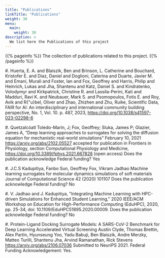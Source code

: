 ```yaml
---
title: "Publications"
linkTitle: "Publications"
weight: 30
menu:
  main:
    weight: 30
description: >
  We list here the Publications of this project
---
```


{{% pageinfo %}}
The collection of publications related to this project.
{{% /pageinfo %}}



#. Huerta, E. A. and Blaiszik, Ben and Brinson, L. Catherine and
   Bouchard, Kristofer E. and Diaz, Daniel and Doglioni, 
   Caterina and Duarte, Javier M. and Emani, Murali and 
   Foster, Ian and Fox, Geoffrey and Harris, Philip and Heinrich,
   Lukas and Jha, Shantenu and Katz, Daniel S. and
   Kindratenko, Volodymyr and Kirkpatrick, Christine
   R. and Lassila-Perini, Kati and Madduri, Ravi K. and
   Neubauer, Mark S. and Psomopoulos, Fotis E. and Roy,
   Avik and R{\"u}bel, Oliver and Zhao, Zhizhen and
   Zhu, Ruike, Scientific Data, FAIR for AI: An
   interdisciplinary and international community
   building perspective,  No. 1, Vol. 10. p. 487,
   2023,  <https://doi.org/10.1038/s41597-023-02298-6>

#. Quetzalcóatl Toledo-Marín, J; Fox, Geoffrey; Sluka, James P; Glazier, James A, “Deep learning approaches to surrogates for solving the diffusion equation for mechanistic real-world simulations” February 10, 2021 https://arxiv.org/abs/2102.05527 accepted for publication in Frontiers in Physiology, section Computational Physiology and Medicine, https://doi.org/10.3389/fphys.2021.667828 (open access)
Does the publication acknowledge Federal funding? Yes

#. J.C.S Kadupitiya, Fanbo Sun, Geoffrey Fox, Vikram Jadhao
Machine learning surrogates for molecular dynamics simulations of soft materials
Journal of Computational Science 42 (2020) 101107
Does the publication acknowledge Federal funding? No

#. V. Jadhao and J. Kadupitiya, "Integrating Machine Learning with HPC-driven Simulations for Enhanced Student Learning," 2020 IEEE/ACM Workshop on Education for High-Performance Computing (EduHPC), 2020, pp. 25-34, doi: 10.1109/EduHPC51895.2020.00009.
Does the publication acknowledge Federal funding? No


#. Protein-Ligand Docking Surrogate Models: A SARS-CoV-2 Benchmark for Deep Learning Accelerated Virtual Screening Austin Clyde, Thomas Brettin, Alex Partin, Hyunseung Yoo, Yadu Babuji, Ben Blaiszik, Andre Merzky, Matteo Turilli, Shantenu Jha, Arvind Ramanathan, Rick Stevens https://arxiv.org/abs/2106.07036 Submitted to NeuriPS 2021.
Federal Funding Acknowledgement: Yes.  

